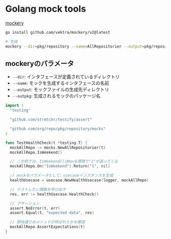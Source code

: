 # Golang mock tools

[mockery](https://github.com/vektra/mockery)

```sh
go install github.com/vektra/mockery/v2@latest

# 生成
mockery --dir=pkg/repository --name=AllRepositorier --output=pkg/repository/mocks --outpkg=mocks
```

## mockeryのパラメータ

- `--dir`: インタフェースが定義されているディレクトリ
- `--name`: モックを生成するインタフェースの名前
- `--output`: モックファイルの生成先ディレクトリ
- `--outpkg`: 生成されるモックのパッケージ名

```go
import (
  "testing"

  "github.com/stretchr/testify/assert"

  "github.com/org/repo/pkg/repository/mocks"
)

func TestHealthCheck(t *testing.T) {
  mockAllRepo := mocks.NewAllRepositorier(t)
  mockAllRepo.IsWeekend()

  // この例では、IsWeekend()はmock環境で"1"が返ってくる
  mockAllRepo.On("IsWeekend").Return("1", nil)

  // mockをパラメータとして、usecaseインスタンスを生成
  healthUsecase = usecase.NewHealthUsecase(logger, mockAllRepo)

  // テストしたい関数を呼び出す
  res, err := healthUsecase.HealthCheck()

  // アサーション
  assert.NoError(t, err)
  assert.Equal(t, "expected data", res)

  // 期待通りのメソッドが呼ばれたかを確認
  mockAllRepo.AssertExpectations(t)
}
```
